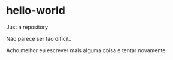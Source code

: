 # hello-world
Just a repository

Não parece ser tão difícil..

Acho melhor eu escrever mais alguma coisa e tentar novamente.
